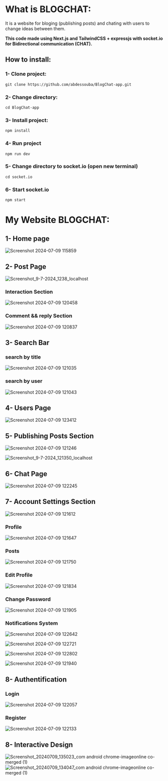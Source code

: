 # What is BLOGCHAT:
It is a website for bloging (publishing posts) and chating with users to change ideas between them.

**This code made using Next.js and TailwindCSS + expressjs with socket.io for Bidirectional communication (CHAT).**

## How to install:
### 1- Clone project:
`git clone https://github.com/abdessouba/BlogChat-app.git`

### 2- Change directory:
`cd BlogChat-app`

### 3- Install project:
`npm install`

### 4- Run project
`npm run dev`

### 5- Change directory to socket.io (open new terminal)
`cd socket.io`

### 6- Start socket.io
`npm start`

# My Website BLOGCHAT:
## 1- Home page
![Screenshot 2024-07-09 115859](https://github.com/abdessouba/BlogChat-app/assets/160285551/aee89cb4-82db-410d-a88a-2101f36ebe3e)


## 2- Post Page
![Screenshot_9-7-2024_1238_localhost](https://github.com/abdessouba/BlogChat-app/assets/160285551/64fa313b-add2-43b5-9a67-6eee21b7de95)

### Interaction Section
![Screenshot 2024-07-09 120458](https://github.com/abdessouba/BlogChat-app/assets/160285551/b82c099f-e304-4cca-a768-304538f08cdb)

### Comment && reply Section
![Screenshot 2024-07-09 120837](https://github.com/abdessouba/BlogChat-app/assets/160285551/634e2018-aeda-43db-a5c8-f95dbf1e9389)


## 3- Search Bar
### search by title
![Screenshot 2024-07-09 121035](https://github.com/abdessouba/BlogChat-app/assets/160285551/9c2e3e7e-c1e9-4499-939d-cc0ff70757f5)

### search by user
![Screenshot 2024-07-09 121043](https://github.com/abdessouba/BlogChat-app/assets/160285551/6b73a302-88b6-4657-8420-739cbb97cc77)


## 4- Users Page
![Screenshot 2024-07-09 123412](https://github.com/abdessouba/BlogChat-app/assets/160285551/8fb28748-31c6-4461-8bc1-8e8c0f8fe285)


## 5- Publishing Posts Section
![Screenshot 2024-07-09 121246](https://github.com/abdessouba/BlogChat-app/assets/160285551/1ee8efc3-8ec6-4a41-9ac1-8e7814117923)

![Screenshot_9-7-2024_121350_localhost](https://github.com/abdessouba/BlogChat-app/assets/160285551/e37fc0ef-a7b2-4d90-8801-125dd082a73e)


## 6- Chat Page
![Screenshot 2024-07-09 122245](https://github.com/abdessouba/BlogChat-app/assets/160285551/94ce3458-7533-43f7-a404-291ce83bf458)

## 7- Account Settings Section
![Screenshot 2024-07-09 121612](https://github.com/abdessouba/BlogChat-app/assets/160285551/f0c3102a-8ddb-428b-9ff4-383bdd3b8dc9)

### Profile
![Screenshot 2024-07-09 121647](https://github.com/abdessouba/BlogChat-app/assets/160285551/6ad51ec7-c91a-493f-a0f3-146f4c447922)

### Posts
![Screenshot 2024-07-09 121750](https://github.com/abdessouba/BlogChat-app/assets/160285551/7e731d9e-0bad-4db8-9634-960e64fd2db9)

### Edit Profile
![Screenshot 2024-07-09 121834](https://github.com/abdessouba/BlogChat-app/assets/160285551/286bb721-e4a8-4310-bd72-892ee5935bad)

### Change Password
![Screenshot 2024-07-09 121905](https://github.com/abdessouba/BlogChat-app/assets/160285551/0693b0ab-feb1-4f72-9216-eceded3d1731)

### Notifications System

![Screenshot 2024-07-09 122642](https://github.com/abdessouba/BlogChat-app/assets/160285551/9b6e57a6-74df-466a-828f-4fbe24efdd87)

![Screenshot 2024-07-09 122721](https://github.com/abdessouba/BlogChat-app/assets/160285551/bd5ee27a-e447-460a-b8d3-0bf58b207ae6)

![Screenshot 2024-07-09 122802](https://github.com/abdessouba/BlogChat-app/assets/160285551/49b5dacd-7b6d-41da-af6e-e0765c21fc43)

![Screenshot 2024-07-09 121940](https://github.com/abdessouba/BlogChat-app/assets/160285551/c2d9d660-880b-4ee9-a2c1-892a2b6837c8)


## 8- Authentification
### Login
![Screenshot 2024-07-09 122057](https://github.com/abdessouba/BlogChat-app/assets/160285551/b9a4ba42-c205-45de-80f0-c8b2b1af1f3f)

### Register
![Screenshot 2024-07-09 122133](https://github.com/abdessouba/BlogChat-app/assets/160285551/2c9100fe-5b6e-480c-99d3-da9427834bac)

## 8- Interactive Design
![Screenshot_20240709_135023_com android chrome-imageonline co-merged (1)](https://github.com/abdessouba/BlogChat-app/assets/160285551/dad8e965-7332-4ed8-81ea-0261e3dfceac)
![Screenshot_20240709_134047_com android chrome-imageonline co-merged (1)](https://github.com/abdessouba/BlogChat-app/assets/160285551/aeff52b4-548b-4c01-b3f5-b6bd0a8462cf)
